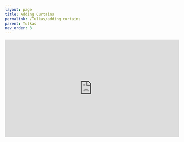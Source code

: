 ```yaml
---
layout: page
title: Adding Curtains
permalink: /Tulkas/adding_curtains
parent: Tulkas
nav_order: 3
---
```


<iframe width="560" height="315" src="https://www.youtube.com/embed/e7q_DY6dvsU" frameborder="0" allow="accelerometer; autoplay; encrypted-media; gyroscope; picture-in-picture" allowfullscreen=""></iframe>

